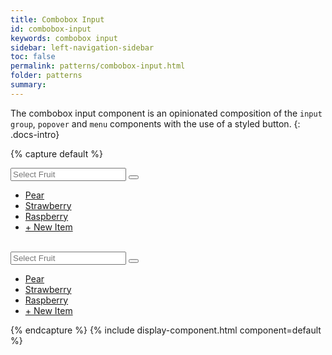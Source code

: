 ```yaml
---
title: Combobox Input
id: combobox-input
keywords: combobox input
sidebar: left-navigation-sidebar
toc: false
permalink: patterns/combobox-input.html
folder: patterns
summary:
---
```


The combobox input component is an opinionated composition of the `input group`, `popover` and `menu` components with the use of a styled button.
{: .docs-intro}

{% capture default %}
<div class="documentation-site-popover-container">
  <div class="fd-popover">
      <div class="fd-popover__control">
          <div aria-label="Image label" aria-controls="F4GcX348" aria-expanded="false" aria-haspopup="true">
              <div class="fd-input-group">
                  <input type="text" class="fd-input fd-input-group__input" id="" placeholder="Select Fruit">
                  <span class="fd-input-group__addon fd-input-group__addon--button">
                      <button class="fd-input-group__button fd-button--light sap-icon--navigation-down-arrow"></button>
                  </span>
              </div>
          </div>
      </div>
      <div class="fd-popover__body fd-popover__body--no-arrow" aria-hidden="true" id="F4GcX348">
          <nav class="fd-menu">
          <ul class="fd-menu__list">
              <li><a href="#" class="fd-menu__item">Pear</a></li>
              <li><a href="#" class="fd-menu__item">Strawberry</a></li>
              <li><a href="#" class="fd-menu__item">Raspberry</a></li>
              <li><a href="#" class="fd-menu__item fd-menu__link">+ New Item</a></li>
          </ul>
          </nav>
      </div>
  </div>
</div>

<br>

<div class="documentation-site-popover-container">
  <div class="fd-popover">
      <div class="fd-popover__control">
          <div aria-label="Image label" aria-controls="F4GcX34" aria-expanded="false" aria-haspopup="true">
              <div class="fd-input-group fd-input-group--compact">
                  <input type="text" class="fd-input fd-input-group__input" id="" placeholder="Select Fruit">
                  <span class="fd-input-group__addon fd-input-group__addon--button">
                      <button class="fd-input-group__button fd-button--compact fd-button--light sap-icon--navigation-down-arrow"></button>
                  </span>
              </div>
          </div>
      </div>
      <div class="fd-popover__body fd-popover__body--no-arrow" aria-hidden="true" id="F4GcX34">
          <nav class="fd-menu">
          <ul class="fd-menu__list">
              <li><a href="#" class="fd-menu__item">Pear</a></li>
              <li><a href="#" class="fd-menu__item">Strawberry</a></li>
              <li><a href="#" class="fd-menu__item">Raspberry</a></li>
              <li><a href="#" class="fd-menu__item fd-menu__link">+ New Item</a></li>
          </ul>
          </nav>
      </div>
  </div>
</div>
{% endcapture %}
{% include display-component.html component=default %}
